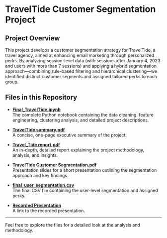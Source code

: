 # TravelTide Customer Segmentation Project

## Project Overview
This project develops a customer segmentation strategy for TravelTide, a travel agency, aimed at enhancing email marketing through personalized perks. By analyzing session-level data (with sessions after January 4, 2023 and users with more than 7 sessions) and applying a hybrid segmentation approach—combining rule-based filtering and hierarchical clustering—we identified distinct customer segments and assigned tailored perks to each group. 

## Files in this Repository
- **[Final_TravelTide.ipynb](Final__TravelTide.ipynb)**  
  The complete Python notebook containing the data cleaning, feature engineering, clustering analysis, and detailed project descriptions.

- **[TravelTide summary.pdf](./TravelTide%20Summary.pdf)**  
  A concise, one-page executive summary of the project.

- **[Travel_Tide report.pdf](./Travel_Tide%20report.pdf)**  
  An in-depth, detailed report explaining the project methodology, analysis, and insights.

- **[TravelTide Customer Segmentation.pdf](./TravelTide%20Customer%20Segmentation.pdf)**  
  Presentation slides for a short presentation outlining the segmentation approach and key findings.

- **[final_user_segmentation.csv](./final_user_segmentation.csv)**  
  The final CSV file containing the user-level segmentation and assigned perks.

- **[Recorded Presentation](https://drive.google.com/file/d/1HRIFloj1Z_5lH1666_vWStf0DOdCQLLs/view?usp=drive_link)**  
  A link to the recorded presentation. 



---

Feel free to explore the files for a detailed look at the analysis and methodology.
